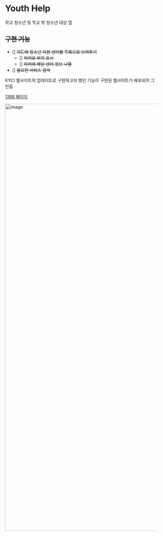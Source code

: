 # Youth Help

학교 청소년 및 학교 밖 청소년 대상 앱

## ~~구현 기능~~

* [] ~~지도에 청소년 지원 센터별 목록으로 보여주기~~
  * [] ~~마커로 위치 표시~~
  * [] ~~마커에 해당 센터 정보 나열~~
* [] ~~필요한 서비스 검색~~

KYCI 웹사이트의 업데이트로 구현하고자 했던 기능이 구현된 웹사이트가 배포되어 그만둠

[1388 페이지](https://www.1388.go.kr/sfi/YTOSP_SC_SFI_01)

<img width="1410" alt="image" src="https://github.com/user-attachments/assets/09b82001-0c02-4405-a747-696cdc3cb0de">
